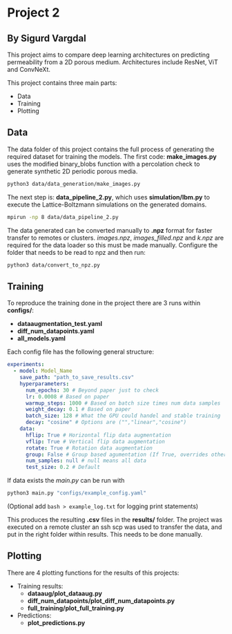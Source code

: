 # Project 2
## By Sigurd Vargdal
This project aims to compare deep learning architectures on predicting permeability from a 2D porous medium. Architectures include ResNet, ViT and ConvNeXt.

This project contains three main parts:
- Data
- Training
- Plotting

## Data
The data folder of this project contains the full process of generating the required dataset for training the models. 
The first code: **make_images.py** uses the modified binary\_blobs function with a percolation check to generate synthetic 2D periodic porous media. 
```bash
python3 data/data_generation/make_images.py
```

The next step is: **data_pipeline_2.py**, which uses **simulation/lbm.py** to execute the Lattice-Boltzmann simulations on the generated domains.
```bash
mpirun -np 8 data/data_pipeline_2.py
```
The data generated can be converted manually to **.npz** format for faster transfer to remotes or clusters.
*images.npz*, *images\_filled.npz* and *k.npz* are required for the data loader so this must be made manually.
Configure the folder that needs to be read to npz and then run:
```bash
python3 data/convert_to_npz.py
```

## Training
To reproduce the training done in the project there are 3 runs within **configs/**:
- **dataaugmentation_test.yaml** 
- **diff_num_datapoints.yaml** 
- **all_models.yaml** 

Each config file has the following general structure:
```yaml
experiments:
  - model: Model_Name
    save_path: "path_to_save_results.csv"
    hyperparameters:
      num_epochs: 30 # Beyond paper just to check
      lr: 0.0008 # Based on paper
      warmup_steps: 1000 # Based on batch size times num data samples
      weight_decay: 0.1 # Based on paper
      batch_size: 128 # What the GPU could handel and stable training
      decay: "cosine" # Options are ("","linear","cosine")
    data:
      hflip: True # Horizontal flip data augmentation
      vflip: True # Vertical flip data augmentation
      rotate: True # Rotation data augmentation
      group: False # Group based agumentation (If True, overrides other augmentations)
      num_samples: null # null means all data
      test_size: 0.2 # Default
```


If data exists the *main.py* can be run with
```bash
python3 main.py "configs/example_config.yaml"
```
(Optional add `bash > example_log.txt` for logging print statements)

This produces the resulting **.csv** files in the **results/** folder. 
The project was executed on a remote cluster an ssh scp was used to transfer the data, and put in the right folder within results. This needs to be done manually.

## Plotting
There are 4 plotting functions for the results of this projects:
- Training results:
  - **dataaug/plot_dataaug.py**
  - **diff_num_datapoints/plot_diff_num_datapoints.py**
  - **full_training/plot_full_training.py**
- Predictions:
  - **plot_predictions.py**